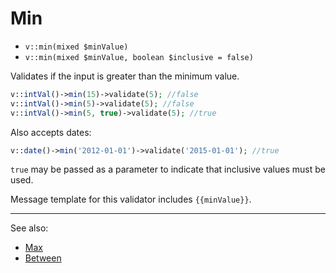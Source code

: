 # Min

- `v::min(mixed $minValue)`
- `v::min(mixed $minValue, boolean $inclusive = false)`

Validates if the input is greater than the minimum value.

```php
v::intVal()->min(15)->validate(5); //false
v::intVal()->min(5)->validate(5); //false
v::intVal()->min(5, true)->validate(5); //true
```

Also accepts dates:

```php
v::date()->min('2012-01-01')->validate('2015-01-01'); //true
```

`true` may be passed as a parameter to indicate that inclusive
values must be used.

Message template for this validator includes `{{minValue}}`.

***
See also:

  * [Max](Max.md)
  * [Between](Between.md)
